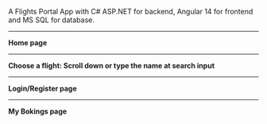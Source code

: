 A Flights Portal App with C# ASP.NET for backend, Angular 14 for frontend and MS SQL for database.
<hr>
<b>Home page</b>

<hr>
<b>Choose a flight: Scroll down or type the name at search input</b>

<hr>
<b>Login/Register page</b>

<hr>
<b>My Bokings page</b>

